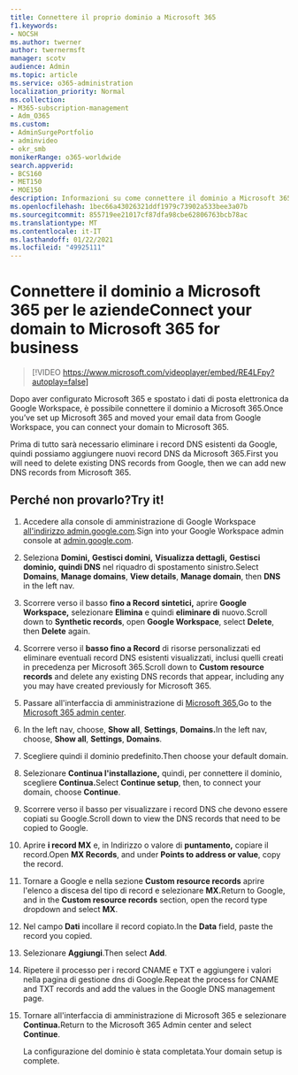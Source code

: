 ```yaml
---
title: Connettere il proprio dominio a Microsoft 365
f1.keywords:
- NOCSH
ms.author: twerner
author: twernermsft
manager: scotv
audience: Admin
ms.topic: article
ms.service: o365-administration
localization_priority: Normal
ms.collection:
- M365-subscription-management
- Adm_O365
ms.custom:
- AdminSurgePortfolio
- adminvideo
- okr_smb
monikerRange: o365-worldwide
search.appverid:
- BCS160
- MET150
- MOE150
description: Informazioni su come connettere il dominio a Microsoft 365.
ms.openlocfilehash: 1bec66a43026321ddf1979c73902a533bee3a07b
ms.sourcegitcommit: 855719ee21017cf87dfa98cbe62806763bcb78ac
ms.translationtype: MT
ms.contentlocale: it-IT
ms.lasthandoff: 01/22/2021
ms.locfileid: "49925111"
---
```

# <a name="connect-your-domain-to-microsoft-365-for-business"></a><span data-ttu-id="82fdd-103">Connettere il dominio a Microsoft 365 per le aziende</span><span class="sxs-lookup"><span data-stu-id="82fdd-103">Connect your domain to Microsoft 365 for business</span></span>

> [!VIDEO https://www.microsoft.com/videoplayer/embed/RE4LFpy?autoplay=false]

<span data-ttu-id="82fdd-104">Dopo aver configurato Microsoft 365 e spostato i dati di posta elettronica da Google Workspace, è possibile connettere il dominio a Microsoft 365.</span><span class="sxs-lookup"><span data-stu-id="82fdd-104">Once you’ve set up Microsoft 365 and moved your email data from Google Workspace, you can connect your domain to Microsoft 365.</span></span> 

<span data-ttu-id="82fdd-105">Prima di tutto sarà necessario eliminare i record DNS esistenti da Google, quindi possiamo aggiungere nuovi record DNS da Microsoft 365.</span><span class="sxs-lookup"><span data-stu-id="82fdd-105">First you will need to delete existing DNS records from Google, then we can add new DNS records from Microsoft 365.</span></span>

## <a name="try-it"></a><span data-ttu-id="82fdd-106">Perché non provarlo?</span><span class="sxs-lookup"><span data-stu-id="82fdd-106">Try it!</span></span>

1. <span data-ttu-id="82fdd-107">Accedere alla console di amministrazione di Google Workspace [all'indirizzo admin.google.com](https://admin.google.com).</span><span class="sxs-lookup"><span data-stu-id="82fdd-107">Sign into your Google Workspace admin console at [admin.google.com](https://admin.google.com).</span></span>
1. <span data-ttu-id="82fdd-108">Seleziona **Domini,** **Gestisci domini,** **Visualizza dettagli,** **Gestisci dominio,** **quindi DNS** nel riquadro di spostamento sinistro.</span><span class="sxs-lookup"><span data-stu-id="82fdd-108">Select **Domains**, **Manage domains**, **View details**, **Manage domain**, then **DNS** in the left nav.</span></span>
1. <span data-ttu-id="82fdd-109">Scorrere verso il basso **fino a Record sintetici,** aprire **Google Workspace,** selezionare **Elimina** e quindi **eliminare di** nuovo.</span><span class="sxs-lookup"><span data-stu-id="82fdd-109">Scroll down to **Synthetic records**, open **Google Workspace**, select **Delete**, then **Delete** again.</span></span>
1. <span data-ttu-id="82fdd-110">Scorrere verso il **basso fino a Record** di risorse personalizzati ed eliminare eventuali record DNS esistenti visualizzati, inclusi quelli creati in precedenza per Microsoft 365.</span><span class="sxs-lookup"><span data-stu-id="82fdd-110">Scroll down to **Custom resource records** and delete any existing DNS records that appear, including any you may have created previously for Microsoft 365.</span></span>
1. <span data-ttu-id="82fdd-111">Passare all'interfaccia di amministrazione di [Microsoft 365.](https://admin.microsoft.com)</span><span class="sxs-lookup"><span data-stu-id="82fdd-111">Go to the [Microsoft 365 admin center](https://admin.microsoft.com).</span></span>
1. <span data-ttu-id="82fdd-112">In the left nav, choose, **Show all**, **Settings**, **Domains.**</span><span class="sxs-lookup"><span data-stu-id="82fdd-112">In the left nav, choose, **Show all**, **Settings**, **Domains**.</span></span>
1. <span data-ttu-id="82fdd-113">Scegliere quindi il dominio predefinito.</span><span class="sxs-lookup"><span data-stu-id="82fdd-113">Then choose your default domain.</span></span>
1. <span data-ttu-id="82fdd-114">Selezionare **Continua l'installazione,** quindi, per connettere il dominio, scegliere **Continua.**</span><span class="sxs-lookup"><span data-stu-id="82fdd-114">Select **Continue setup**, then, to connect your domain, choose  **Continue**.</span></span>
1. <span data-ttu-id="82fdd-115">Scorrere verso il basso per visualizzare i record DNS che devono essere copiati su Google.</span><span class="sxs-lookup"><span data-stu-id="82fdd-115">Scroll down to view the DNS records that need to be copied to Google.</span></span>
1. <span data-ttu-id="82fdd-116">Aprire **i record MX** e, in Indirizzo o valore di **puntamento,** copiare il record.</span><span class="sxs-lookup"><span data-stu-id="82fdd-116">Open **MX Records**, and under **Points to address or value**, copy the record.</span></span>
1. <span data-ttu-id="82fdd-117">Tornare a Google e nella sezione **Custom resource records** aprire l'elenco a discesa del tipo di record e selezionare **MX.**</span><span class="sxs-lookup"><span data-stu-id="82fdd-117">Return to Google, and in the **Custom resource records** section, open the record type dropdown and select **MX**.</span></span>
1. <span data-ttu-id="82fdd-118">Nel campo **Dati** incollare il record copiato.</span><span class="sxs-lookup"><span data-stu-id="82fdd-118">In the **Data** field, paste the record you copied.</span></span>
1. <span data-ttu-id="82fdd-119">Selezionare **Aggiungi**.</span><span class="sxs-lookup"><span data-stu-id="82fdd-119">Then select **Add**.</span></span>
1. <span data-ttu-id="82fdd-120">Ripetere il processo per i record CNAME e TXT e aggiungere i valori nella pagina di gestione dns di Google.</span><span class="sxs-lookup"><span data-stu-id="82fdd-120">Repeat the process for CNAME and TXT records and add the values in the Google DNS management page.</span></span>
1. <span data-ttu-id="82fdd-121">Tornare all'interfaccia di amministrazione di Microsoft 365 e selezionare **Continua.**</span><span class="sxs-lookup"><span data-stu-id="82fdd-121">Return to the Microsoft 365 Admin center and select **Continue**.</span></span>

    <span data-ttu-id="82fdd-122">La configurazione del dominio è stata completata.</span><span class="sxs-lookup"><span data-stu-id="82fdd-122">Your domain setup is complete.</span></span>